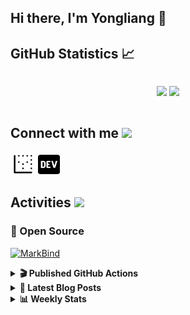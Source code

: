 ## Hi there, I'm Yongliang 👋 

## GitHub Statistics :chart_with_upwards_trend:
<div align="center">
<div style="display: flex; align-items: center; justify-content: center;">

[![](https://github-readme-stats.vercel.app/api?username=tlylt&show_icons=true&theme=tokyonight&hide_border=true&locale=en)](https://github.com/tlylt)
[![](https://github-readme-streak-stats.herokuapp.com/?user=tlylt&theme=tokyonight&hide_border=true)](https://github.com/tlylt)
</div>
</div>

## Connect with me <img src="https://media.giphy.com/media/2wh5K5yE3ulp3xgYcG/giphy-downsized.gif" width="30">

<a href="https://www.yongliangliu.com/" target="_blank"><img align="center" src="static/site-icon.png" alt="yongliangliu.com" height="40" width="40" /></a>
<a href="https://dev.to/tlylt" target="_blank"><img align="center" src="static/dev-badge.svg" alt="dev.to/tlylt" height="35" width="35" /></a>

## Activities <img src="https://media.giphy.com/media/WUlplcMpOCEmTGBtBW/giphy.gif" width="30">

### 🔭 Open Source

[![MarkBind](https://github-readme-stats.vercel.app/api/pin/?username=markbind&repo=markbind)](https://github.com/MarkBind/markbind)

<details>
<summary> <b>🎬 Published GitHub Actions </b> </summary>

[![install-graphviz](https://github-readme-stats.vercel.app/api/pin/?username=tlylt&repo=install-graphviz)](https://github.com/tlylt/install-graphviz)

[![reposense-action](https://github-readme-stats.vercel.app/api/pin/?username=tlylt&repo=reposense-action)](https://github.com/tlylt/reposense-action)

[![markbin-action](https://github-readme-stats.vercel.app/api/pin/?username=markbind&repo=markbind-action)](https://github.com/MarkBind/markbind-action)

</details>

<details>
<summary> <b>📕 Latest Blog Posts</b> </summary>

<!-- BLOG-POST-LIST:START -->
- [Open Source Software &lpar;OSS&rpar; Developer Journey](https://www.yongliangliu.com/blog/oss-dev-logs/)
- [Crossing abstraction barrier between parent and child class](https://www.yongliangliu.com/blog/cross-abstraction-barrier-between-parent-child/)
- [Intermediate GitHub CI Workflow Walk Through](https://www.yongliangliu.com/blog/intermediate-github-ci-workflow-walk-through/)
- [RooFind](https://www.yongliangliu.com/blog/roofind/)
- [Prove that the problem of determining whether a graph is connected is evasive](https://www.yongliangliu.com/blog/prove-graph-check-connected-evasive/)
<!-- BLOG-POST-LIST:END -->

</details>

<details>
<summary> <b>📊 Weekly Stats</b> </summary>

<!--START_SECTION:waka-->
![Code Time](http://img.shields.io/badge/Code%20Time-0%20secs-blue)

**🐱 My GitHub Data** 

> 🏆 3,002 Contributions in the Year 2022
 > 
> 📦 281.0 kB Used in GitHub's Storage 
 > 
> 🚫 Not Opted to Hire
 > 
> 📜 113 Public Repositories 
 > 
> 🔑 15 Private Repositories  
 > 
**I'm an Early 🐤** 

```text
🌞 Morning    434 commits    ██████░░░░░░░░░░░░░░░░░░░   26.53% 
🌆 Daytime    449 commits    ██████░░░░░░░░░░░░░░░░░░░   27.44% 
🌃 Evening    614 commits    █████████░░░░░░░░░░░░░░░░   37.53% 
🌙 Night      139 commits    ██░░░░░░░░░░░░░░░░░░░░░░░   8.5%

```
📅 **I'm Most Productive on Sunday** 

```text
Monday       205 commits    ███░░░░░░░░░░░░░░░░░░░░░░   12.53% 
Tuesday      185 commits    ██░░░░░░░░░░░░░░░░░░░░░░░   11.31% 
Wednesday    237 commits    ███░░░░░░░░░░░░░░░░░░░░░░   14.49% 
Thursday     260 commits    ████░░░░░░░░░░░░░░░░░░░░░   15.89% 
Friday       267 commits    ████░░░░░░░░░░░░░░░░░░░░░   16.32% 
Saturday     212 commits    ███░░░░░░░░░░░░░░░░░░░░░░   12.96% 
Sunday       270 commits    ████░░░░░░░░░░░░░░░░░░░░░   16.5%

```


📊 **This Week I Spent My Time On** 

```text
⌚︎ Time Zone: Asia/Singapore

💬 Programming Languages: 
Markdown                 1 hr 39 mins        █████████░░░░░░░░░░░░░░░░   38.32% 
JavaScript               1 hr 19 mins        ███████░░░░░░░░░░░░░░░░░░   30.83% 
JSON                     41 mins             ████░░░░░░░░░░░░░░░░░░░░░   16.01% 
Other                    32 mins             ███░░░░░░░░░░░░░░░░░░░░░░   12.62% 
TypeScript               5 mins              ░░░░░░░░░░░░░░░░░░░░░░░░░   2.15%

```


 Last Updated on 03/06/2022 00:33:22 UTC
<!--END_SECTION:waka-->

</details>
